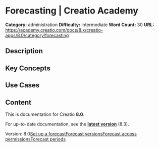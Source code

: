 # Forecasting | Creatio Academy

**Category:** administration **Difficulty:** intermediate **Word Count:** 30
**URL:**
https://academy.creatio.com/docs/8.x/creatio-apps/8.0/category/forecasting

## Description

## Key Concepts

## Use Cases

## Content

This is documentation for Creatio **8.0**.

For up-to-date documentation, see the
**[latest version](/docs/8.x/creatio-apps/category/forecasting)** (8.3).

Version:
8.0[Set up a forecast](/docs/8.x/creatio-apps/8.0/sales-tools/forecasting/set-up-a-forecast)[Forecast versions](/docs/8.x/creatio-apps/8.0/sales-tools/forecasting/compare-the-forecast-versions)[Forecast access permissions](/docs/8.x/creatio-apps/8.0/sales-tools/forecasting/managing-access-to-forecasts)[Forecast periods](/docs/8.x/creatio-apps/8.0/sales-tools/forecasting/add-forecast-periods)
